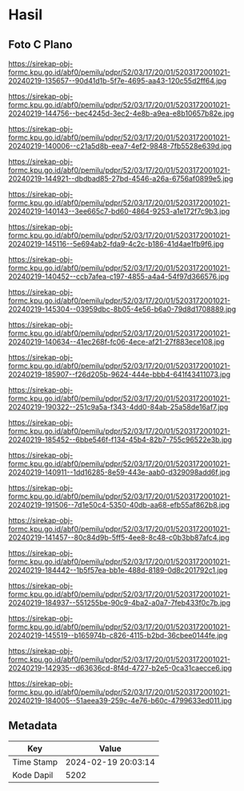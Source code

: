 # Hasil

## Foto C Plano

https://sirekap-obj-formc.kpu.go.id/abf0/pemilu/pdpr/52/03/17/20/01/5203172001021-20240219-135657--90d41d1b-5f7e-4695-aa43-120c55d2ff64.jpg

https://sirekap-obj-formc.kpu.go.id/abf0/pemilu/pdpr/52/03/17/20/01/5203172001021-20240219-144756--bec4245d-3ec2-4e8b-a9ea-e8b10657b82e.jpg

https://sirekap-obj-formc.kpu.go.id/abf0/pemilu/pdpr/52/03/17/20/01/5203172001021-20240219-140006--c21a5d8b-eea7-4ef2-9848-7fb5528e639d.jpg

https://sirekap-obj-formc.kpu.go.id/abf0/pemilu/pdpr/52/03/17/20/01/5203172001021-20240219-144921--dbdbad85-27bd-4546-a26a-6756af0899e5.jpg

https://sirekap-obj-formc.kpu.go.id/abf0/pemilu/pdpr/52/03/17/20/01/5203172001021-20240219-140143--3ee665c7-bd60-4864-9253-a1e172f7c9b3.jpg

https://sirekap-obj-formc.kpu.go.id/abf0/pemilu/pdpr/52/03/17/20/01/5203172001021-20240219-145116--5e694ab2-fda9-4c2c-b186-41d4ae1fb9f6.jpg

https://sirekap-obj-formc.kpu.go.id/abf0/pemilu/pdpr/52/03/17/20/01/5203172001021-20240219-140452--ccb7afea-c197-4855-a4a4-54f97d366576.jpg

https://sirekap-obj-formc.kpu.go.id/abf0/pemilu/pdpr/52/03/17/20/01/5203172001021-20240219-145304--03959dbc-8b05-4e56-b6a0-79d8d1708889.jpg

https://sirekap-obj-formc.kpu.go.id/abf0/pemilu/pdpr/52/03/17/20/01/5203172001021-20240219-140634--41ec268f-fc06-4ece-af21-27f883ece108.jpg

https://sirekap-obj-formc.kpu.go.id/abf0/pemilu/pdpr/52/03/17/20/01/5203172001021-20240219-185907--f26d205b-9624-444e-bbb4-641f43411073.jpg

https://sirekap-obj-formc.kpu.go.id/abf0/pemilu/pdpr/52/03/17/20/01/5203172001021-20240219-190322--251c9a5a-f343-4dd0-84ab-25a58de16af7.jpg

https://sirekap-obj-formc.kpu.go.id/abf0/pemilu/pdpr/52/03/17/20/01/5203172001021-20240219-185452--6bbe546f-f134-45b4-82b7-755c96522e3b.jpg

https://sirekap-obj-formc.kpu.go.id/abf0/pemilu/pdpr/52/03/17/20/01/5203172001021-20240219-140911--1dd16285-8e59-443e-aab0-d329098add6f.jpg

https://sirekap-obj-formc.kpu.go.id/abf0/pemilu/pdpr/52/03/17/20/01/5203172001021-20240219-191506--7d1e50c4-5350-40db-aa68-efb55af862b8.jpg

https://sirekap-obj-formc.kpu.go.id/abf0/pemilu/pdpr/52/03/17/20/01/5203172001021-20240219-141457--80c84d9b-5ff5-4ee8-8c48-c0b3bb87afc4.jpg

https://sirekap-obj-formc.kpu.go.id/abf0/pemilu/pdpr/52/03/17/20/01/5203172001021-20240219-184442--1b5f57ea-bb1e-488d-8189-0d8c201792c1.jpg

https://sirekap-obj-formc.kpu.go.id/abf0/pemilu/pdpr/52/03/17/20/01/5203172001021-20240219-184937--551255be-90c9-4ba2-a0a7-7feb433f0c7b.jpg

https://sirekap-obj-formc.kpu.go.id/abf0/pemilu/pdpr/52/03/17/20/01/5203172001021-20240219-145519--b165974b-c826-4115-b2bd-36cbee0144fe.jpg

https://sirekap-obj-formc.kpu.go.id/abf0/pemilu/pdpr/52/03/17/20/01/5203172001021-20240219-142935--d63636cd-8f4d-4727-b2e5-0ca31caecce6.jpg

https://sirekap-obj-formc.kpu.go.id/abf0/pemilu/pdpr/52/03/17/20/01/5203172001021-20240219-184005--51aeea39-259c-4e76-b60c-4799633ed011.jpg


## Metadata

| Key        | Value               |
| ---------- | ------------------- |
| Time Stamp | 2024-02-19 20:03:14 |
| Kode Dapil | 5202                |



